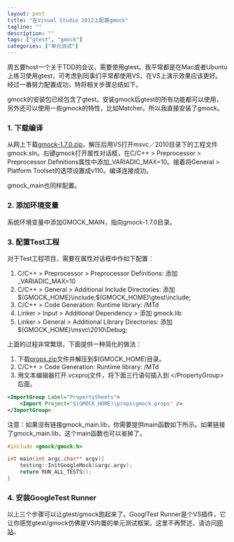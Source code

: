 ```yaml
---
layout: post
title: "在Visual Studio 2012上配置gmock"
tagline: ""
description: ""
tags: ["gtest", "gmock"]
categories: ["单元测试"]
---
```

周五要host一个关于TDD的会议，需要使用gtest。我平常都是在Mac或者Ubuntu上练习使用gtest，可考虑到同事们平常都使用VS，在VS上演示效果应该更好。经过一番努力配置成功，特将相关步骤总结如下。

gmock的安装包已经包含了gtest。安装gmock后gtest的所有功能都可以使用，另外还可以使用一些gmock的特性，比如Matcher。所以我直接安装了gmock。

### 1. 下载编译
从网上下载[gmock-1.7.0.zip][gmock]，解压后用VS打开msvc／2010目录下的工程文件gmock.sln。右键gmock打开属性对话框，在C/C++ > Preprocessor > Preprocessor Definitions属性中添加_VARIADIC_MAX=10。接着将General > Platform Toolset的选项设置成v110。编译连接成功。

gmock_main也同样配置。

### 2. 添加环境变量
系统环境变量中添加GMOCK_MAIN，指向gmock-1.7.0目录。

### 3. 配置Test工程
对于Test工程项目，需要在属性对话框中作如下配置：

1. C/C++ > Preprocessor > Preprocessor Definitions: 添加 _VARIADIC_MAX=10
2. C/C++ > General > Additional Include Directories: 添加 $(GMOCK_HOME)\include;$(GMOCK_HOME)\gtest\include;
3. C/C++ > Code Generation: Runtime library: /MTd
4. Linker > Input > Additional Dependency > 添加 gmock.lib 
5. Linker > General > Additional Library Directories: 添加 $(GMOCK_HOME)\msvc\2010\Debug;

上面的过程非常繁琐，下面提供一种简化的做法：

1. 下载[props.zip][props]文件并解压到$(GMOCK_HOME)目录。
2. C/C++ > Code Generation: Runtime library: /MTd
3. 用文本编辑器打开.vcxproj文件，将下面三行语句插入到 \</PropertyGroup>后面。

```xml
<ImportGroup Label="PropertySheets">
    <Import Project="$(GMOCK_HOME)\props\gmock.props" />
</ImportGroup>
```

注意：如果没有链接gmock_main.lib，你需要提供main函数如下所示。如果链接了gmock_main.lib，这个main函数也可以省掉了。

```cpp
#include <gmock/gmock.h>

int main(int argc,char** argv){
    testing::InitGoogleMock(&argc,argv);
    return RUN_ALL_TESTS();
}
```

### 4. 安装GoogleTest Runner
以上三个步骤可以让gtest/gmock跑起来了。GooglTest Runner是个VS插件，它让你感觉gtest/gmock仿佛是VS内置的单元测试框架。这里不再赘述，请访问[网站][GoogleTestRunner]。

[gmock]: https://googlemock.googlecode.com/files/gmock-1.7.0.zip
[props]: /download/props.zip
[GoogleTestRunner]: https://github.com/markusl/GoogleTestRunner
